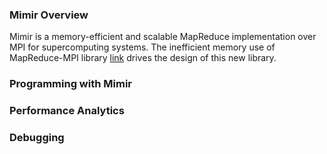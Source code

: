 ### Mimir Overview ###

Mimir is a memory-efficient and scalable MapReduce implementation over MPI for supercomputing systems. The inefficient memory use of MapReduce-MPI library [link](http://mapreduce.sandia.gov/) drives the design of this new library.

### Programming with Mimir ###

### Performance Analytics ###

### Debugging ###

